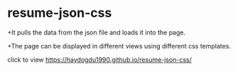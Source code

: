 # resume-json-css

+It pulls the data from the json file and loads it into the page.

+The page can be displayed in different views using different css templates.

click to view https://haydogdu1990.github.io/resume-json-css/
